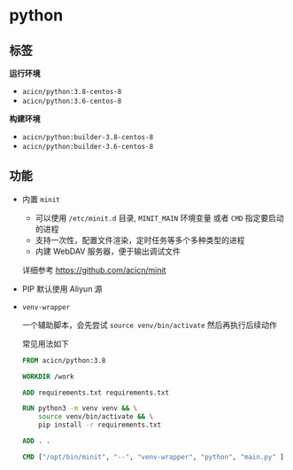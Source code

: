 # python

## 标签

**运行环境**

* `acicn/python:3.8-centos-8`
* `acicn/python:3.6-centos-8`

**构建环境**

* `acicn/python:builder-3.8-centos-8`
* `acicn/python:builder-3.6-centos-8`

## 功能

* 内置 `minit`

    - 可以使用 `/etc/minit.d` 目录, `MINIT_MAIN` 环境变量 或者 `CMD` 指定要启动的进程
    - 支持一次性，配置文件渲染，定时任务等多个多种类型的进程
    - 内建 WebDAV 服务器，便于输出调试文件

    
    详细参考 https://github.com/acicn/minit

* PIP 默认使用 Aliyun 源

* `venv-wrapper`

    一个辅助脚本，会先尝试 `source venv/bin/activate` 然后再执行后续动作

    常见用法如下

    ```dockerfile
    FROM acicn/python:3.8

    WORKDIR /work

    ADD requirements.txt requirements.txt

    RUN python3 -m venv venv && \
        source venv/bin/activate && \
        pip install -r requirements.txt

    ADD . .

    CMD ["/opt/bin/minit", "--", "venv-wrapper", "python", "main.py" ]
    ```